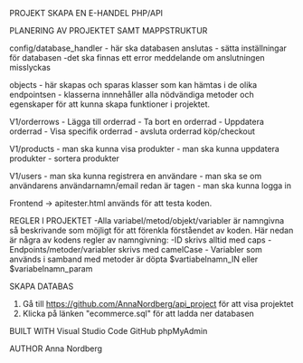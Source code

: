 PROJEKT SKAPA EN E-HANDEL PHP/API

PLANERING AV PROJEKTET SAMT MAPPSTRUKTUR

config/database_handler 
    - här ska databasen anslutas
    - sätta inställningar för databasen
    -det ska finnas ett error meddelande om anslutningen misslyckas

objects
    - här skapas och sparas klasser som kan hämtas i de olika endpointsen
    - klasserna innnehåller alla nödvändiga metoder och egenskaper för att kunna skapa funktioner i projektet.

V1/orderrows
    - Lägga till orderrad
    - Ta bort en orderrad
    - Uppdatera orderrad
    - Visa specifik orderrad
    - avsluta orderrad köp/checkout
   

V1/products
    - man ska kunna visa produkter
    - man ska kunna uppdatera produkter
    - sortera produkter
    

V1/users
    - man ska kunna registrera en användare
    - man ska se om användarens användarnamn/email redan är tagen
    - man ska kunna logga in

Frontend
    -> apitester.html används för att testa koden.

REGLER I PROJEKTET
    -Alla variabel/metod/objekt/variabler är namngivna så beskrivande som möjligt för att förenkla förståendet av koden. Här nedan är några av kodens regler av namngivning:
    -ID skrivs alltid med caps
    -Endpoints/metoder/variabler skrivs med camelCase
    - Variabler som används i samband med metoder är döpta $vartiabelnamn_IN eller $variabelnamn_param


SKAPA DATABAS

1. Gå till https://github.com/AnnaNordberg/api_project för att visa projektet
2. Klicka på länken "ecommerce.sql" för att ladda ner databasen


BUILT WITH Visual Studio Code GitHub phpMyAdmin

AUTHOR 
Anna Nordberg
